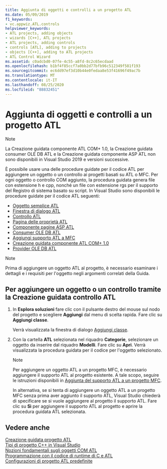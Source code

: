 ```yaml
---
title: Aggiunta di oggetti e controlli a un progetto ATL
ms.date: 05/09/2019
f1_keywords:
- vc.appwiz.ATL.controls
helpviewer_keywords:
- ATL projects, adding objects
- wizards [C++], ATL projects
- ATL projects, adding controls
- controls [ATL], adding to projects
- objects [C++], adding to ATL projects
- ATL Control Wizard
ms.assetid: c0adcbd0-07fe-4c55-a8fd-8c2c65ecdaad
ms.openlocfilehash: b1bf4f85ccf7a0bb2d77bfb96c512349f581f193
ms.sourcegitcommit: ec6dd97ef3d10b44e0fedaa8e53f41696f49ac7b
ms.translationtype: MT
ms.contentlocale: it-IT
ms.lasthandoff: 08/25/2020
ms.locfileid: "88832451"
---
```

# <a name="adding-objects-and-controls-to-an-atl-project"></a>Aggiunta di oggetti e controlli a un progetto ATL

> [!NOTE]
> La Creazione guidata componente ATL COM+ 1.0, la Creazione guidata consumer OLE DB ATL e la Creazione guidata componente ASP ATL non sono disponibili in Visual Studio 2019 e versioni successive.

È possibile usare una delle procedure guidate per il codice ATL per aggiungere un oggetto o un controllo ai progetti basati su ATL o MFC. Per ogni oggetto o controllo COM aggiunto, la procedura guidata genera file con estensione h e cpp, nonché un file con estensione rgs per il supporto del Registro di sistema basato su script. In Visual Studio sono disponibili le procedure guidate per il codice ATL seguenti:

- [Oggetto semplice ATL](../../atl/reference/atl-simple-object-wizard.md)
- [Finestra di dialogo ATL](../../atl/reference/atl-dialog-wizard.md)
- [Controllo ATL](../../atl/reference/atl-control-wizard.md)
- [Pagina delle proprietà ATL](../../atl/reference/atl-property-page-wizard.md)
- [Componente pagine ASP ATL](../../atl/reference/atl-active-server-page-component-wizard.md)
- [Consumer OLE DB ATL](../../atl/reference/atl-ole-db-consumer-wizard.md)
- [Aggiungi supporto ATL a MFC](../../mfc/reference/adding-atl-support-to-your-mfc-project.md)
- [Creazione guidata componente ATL COM+ 1.0](../../atl/reference/atl-com-plus-1-0-component-wizard.md)
- [Provider OLE DB ATL](../../atl/reference/atl-ole-db-provider-wizard.md)

> [!NOTE]
> Prima di aggiungere un oggetto ATL al progetto, è necessario esaminare i dettagli e i requisiti per l'oggetto negli argomenti correlati della Guida.

## <a name="to-add-an-object-or-a-control-using-the-atl-control-wizard"></a>Per aggiungere un oggetto o un controllo tramite la Creazione guidata controllo ATL

1. In **Esplora soluzioni** fare clic con il pulsante destro del mouse sul nodo del progetto e scegliere **Aggiungi** dal menu di scelta rapida. Fare clic su **Aggiungi classe**.

   Verrà visualizzata la finestra di dialogo [Aggiungi classe](../../ide/add-class-dialog-box.md).

1. Con la cartella **ATL** selezionata nel riquadro **Categorie**, selezionare un oggetto da inserire dal riquadro **Modelli**. Fare clic su **Apri**. Verrà visualizzata la procedura guidata per il codice per l'oggetto selezionato.

   > [!NOTE]
   > Per aggiungere un oggetto ATL a un progetto MFC, è necessario aggiungere il supporto ATL al progetto esistente. A tale scopo, seguire le istruzioni disponibili in [Aggiunta del supporto ATL a un progetto MFC](../../mfc/reference/adding-atl-support-to-your-mfc-project.md).

   In alternativa, se si tenta di aggiungere un oggetto ATL a un progetto MFC senza prima aver aggiunto il supporto ATL, Visual Studio chiederà di specificare se si vuole aggiungere al progetto il supporto ATL. Fare clic su **Sì** per aggiungere il supporto ATL al progetto e aprire la procedura guidata ATL selezionata.

## <a name="see-also"></a>Vedere anche

[Creazione guidata progetto ATL](../../atl/reference/atl-project-wizard.md)<br/>
[Tipi di progetto C++ in Visual Studio](../../build/reference/visual-cpp-project-types.md)<br/>
[Nozioni fondamentali sugli oggetti COM ATL](../../atl/fundamentals-of-atl-com-objects.md)<br/>
[Programmazione con il codice di runtime di C e ATL](../../atl/programming-with-atl-and-c-run-time-code.md)<br/>
[Configurazioni di progetto ATL predefinite](../../atl/reference/default-atl-project-configurations.md)
